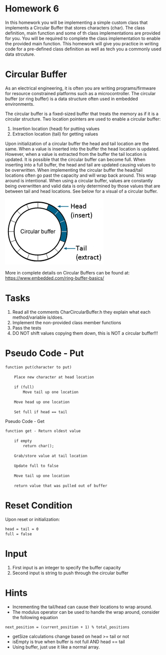 Homework 6
===
In this homework you will be implementing a simple custom class
that implements a Circular Buffer that stores characters (char).
The class definition, main function  and some of th class implementations are provided for you. You 
will be required to complete the class implementation to enable the provided main function.
This homework will give you practice in writing code for a pre-defined class definition as well as tech you a commonly used data strcuture. 

Circular Buffer
===
As an electrical engineering, it is often you are writing programs/firmware 
for resource constrained platforms such as a microcontroller. 
The circular buffer (or ring buffer) is a data structure often used in embedded environments.

The circular buffer is a fixed-sized buffer that treats the memory as if it is a circular structure.
Two location pointers are used to enable a circular buffer:
1. Insertion location (head) for putting values
2. Extraction location (tail) for getting values

Upon initialization of a circular buffer the head and tail location are the same.
When a value is inserted into the buffer the head location is updated. 
However, when a value is extracted from the buffer the tail location is updated. 
It is possible that the circular buffer can become full.
When inserting into a full buffer, the head and tail are updated causing values to be overwritten. 
When implementing the circular buffer the head/tail locations often go past the capacity and will wrap back around.
This wrap around is intentional. When using a circular buffer, values are constantly being overwritten and 
valid data is only determined by those values that are between tail and head locations. 
See below for a visual of a circular buffer. 

![Circular_Buffer](circular_buffer.png)

More in complete details on Circular Buffers can be found at:
https://www.embedded.com/ring-buffer-basics/

Tasks
===
1. Read all the comments CharCircularBuffer.h they explain what each method/variable is/does.
2. Implement the non-provided class member functions
3. Pass the tests
4. DO NOT shift values copying them down, this is NOT a circular buffer!!!

Pseudo Code - Put
===
```
function put(character to put)

    Place new character at head location
    
    if (full)
        Move tail up one location
    
    Move head up one location
    
    Set full if head == tail 
```
Pseudo Code - Get
```
function get - Return oldest value
    
    if empty
        return char();
        
    Grab/store value at tail location
    
    Update full to false 
    
    Move tail up one location
    
    return value that was pulled out of buffer
```

Reset Condition
===
Upon reset or initialization:
```
head = tail = 0
full = false
```

Input
===
1. First input is an integer to specify the buffer capacity
2. Second input is string to push through the circular buffer

Hints
===
* Incrementing the tail/head can cause their locations to wrap around.
* The modulus operator can be used to handle the wrap around, consider the following equation 
```
next_position = (current_position + 1) % total_positions
```
* getSize calculations change based on head >= tail or not
* isEmpty is true when buffer is not full AND head == tail
* Using buffer, just use it like a normal array.